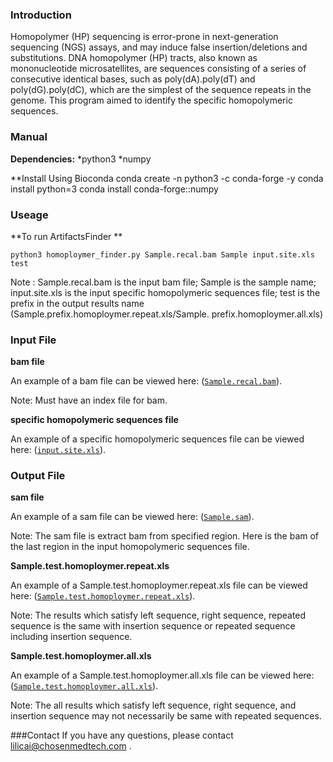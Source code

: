 ### Introduction

Homopolymer (HP) sequencing is error-prone in next-generation sequencing (NGS) assays, and may induce false insertion/deletions and substitutions. DNA homopolymer (HP) tracts, also known as mononucleotide microsatellites, are sequences consisting of a series of consecutive identical bases, such as poly(dA).poly(dT) and poly(dG).poly(dC), which are the simplest of the sequence repeats in the genome. This program aimed to identify the specific homopolymeric sequences.


### Manual

**Dependencies:**
*python3
*numpy

**Install Using Bioconda
conda create -n python3 -c conda-forge -y
conda install python=3
conda install conda-forge::numpy

### Useage

**To run ArtifactsFinder **

	python3 homoploymer_finder.py Sample.recal.bam Sample input.site.xls test

Note : 
Sample.recal.bam is the input bam file; 
Sample is the sample name; 
input.site.xls is the input specific homopolymeric sequences file; 
test is the prefix in the output results name (Sample.prefix.homoploymer.repeat.xls/Sample. prefix.homoploymer.all.xls)


### Input File
**bam file**

An example of a bam file can be viewed here: ([`Sample.recal.bam`](Homoploymer/example/Sample.recal.bam)).

Note: Must have an index file for bam.

**specific homopolymeric sequences file**

An example of a specific homopolymeric sequences file can be viewed here: ([`input.site.xls`](Homoploymer/example/input.site.xls)).

### Output File
**sam file**

An example of a sam file can be viewed here: ([`Sample.sam`](Homoploymer/example/Sample.sam)).

Note: The sam file is extract bam from specified region. Here is the bam of the last region in the input homopolymeric sequences file.

**Sample.test.homoploymer.repeat.xls**

An example of a Sample.test.homoploymer.repeat.xls file can be viewed here: ([`Sample.test.homoploymer.repeat.xls`](Homoploymer/example/Sample.test.homoploymer.repeat.xls)).

Note: The results which satisfy left sequence, right sequence, repeated sequence is the same with insertion sequence or repeated sequence including insertion sequence.

**Sample.test.homoploymer.all.xls**

An example of a Sample.test.homoploymer.all.xls file can be viewed here: ([`Sample.test.homoploymer.all.xls`](Homoploymer/example/Sample.test.homoploymer.all.xls)).

Note: The all results which satisfy left sequence, right sequence, and insertion sequence may not necessarily be same with repeated sequences.

###Contact
If you have any questions, please contact lilicai@chosenmedtech.com .
